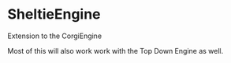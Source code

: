# SheltieEngine
Extension to the CorgiEngine


Most of this will also work work with the Top Down Engine as well. 

